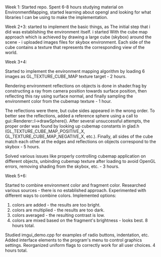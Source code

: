 Week 1:
Started repo. Spent 6-8 hours studying material on EnvironmentMapping, started learning about opengl and looking for what libraries I can be using to make the implementation.


Week 2+3:
started to implement the basic things, as The initial step that i did was establishing the environment itself.
i started With the cube map approach which is achieved by drawing a large cube (skybox) around the scene - i uploaded images files for skybox environment.
Each side of the cube contains a texture that represents the corresponding view of the world.

Week 3+4:

Started to implement the environment mapping algorithm by loading
6 images as GL_TEXTURE_CUBE_MAP texture target - 2 hours.
 
Rendering environment reflections on objects is done in shader.frag
by constructing a ray from camera position towards surface position,
then reflecting this ray using surface normal, and finally sampling
the environment color from the cubemap texture - 1 hour.
 
The reflections were there, but cube sides appeared in the wrong order.
To better see the reflections, added a reference sphere using a call to
gui::Renderer::I->drawSphere(). After several unsuccessful attempts,
the proper order was found by looking up cubemap constants in glad.h
(GL_TEXTURE_CUBE_MAP_POSITIVE_X, GL_TEXTURE_CUBE_MAP_NEGATIVE_X, etc.).
Finally, all sides of the cube match each other at the edges
and reflections on objects correspond to the skybox - 5 hours.
 
Solved various issues like properly controlling cubemap application
on different objects, unbinding cubemap texture after loading to avoid
OpenGL errors, removing shading from the skybox, etc. - 3 hours.

Week 5+6:
 
Started to combine environment color and fragment color.
Researched various sources - there is no established approach.
Experimented with different ways to combine colors.
Implemented options:
1) colors are added - the results are too bright.
2) colors are multiplied - the results are too dark.
3) colors averaged - the resulting contrast is low.
4) colors are mixed based on the fragment's brightness - looks best.
8 hours total.
 
Studied imgui_demo.cpp for examples of radio buttons, indentation, etc.
Added interface elements to the program's menu to control graphics settings.
Reorganized uniform flags to correctly work for all user choices.
4 hours total.
